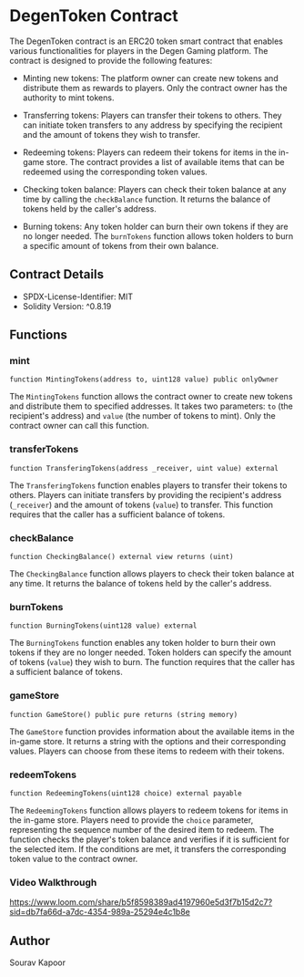 # DegenToken Contract

The DegenToken contract is an ERC20 token smart contract that enables various functionalities for players in the Degen Gaming platform. The contract is designed to provide the following features:

- Minting new tokens: The platform owner can create new tokens and distribute them as rewards to players. Only the contract owner has the authority to mint tokens.

- Transferring tokens: Players can transfer their tokens to others. They can initiate token transfers to any address by specifying the recipient and the amount of tokens they wish to transfer.

- Redeeming tokens: Players can redeem their tokens for items in the in-game store. The contract provides a list of available items that can be redeemed using the corresponding token values.

- Checking token balance: Players can check their token balance at any time by calling the `checkBalance` function. It returns the balance of tokens held by the caller's address.

- Burning tokens: Any token holder can burn their own tokens if they are no longer needed. The `burnTokens` function allows token holders to burn a specific amount of tokens from their own balance.

## Contract Details

- SPDX-License-Identifier: MIT
- Solidity Version: ^0.8.19

## Functions

### mint

```solidity
function MintingTokens(address to, uint128 value) public onlyOwner
```

The `MintingTokens` function allows the contract owner to create new tokens and distribute them to specified addresses. It takes two parameters: `to` (the recipient's address) and `value` (the number of tokens to mint). Only the contract owner can call this function.

### transferTokens

```solidity
function TransferingTokens(address _receiver, uint value) external
```

The `TransferingTokens` function enables players to transfer their tokens to others. Players can initiate transfers by providing the recipient's address (`_receiver`) and the amount of tokens (`value`) to transfer. This function requires that the caller has a sufficient balance of tokens.

### checkBalance

```solidity
function CheckingBalance() external view returns (uint)
```

The `CheckingBalance` function allows players to check their token balance at any time. It returns the balance of tokens held by the caller's address.

### burnTokens

```solidity
function BurningTokens(uint128 value) external
```

The `BurningTokens` function enables any token holder to burn their own tokens if they are no longer needed. Token holders can specify the amount of tokens (`value`) they wish to burn. The function requires that the caller has a sufficient balance of tokens.

### gameStore

```solidity
function GameStore() public pure returns (string memory)
```

The `GameStore` function provides information about the available items in the in-game store. It returns a string with the options and their corresponding values. Players can choose from these items to redeem with their tokens.

### redeemTokens

```solidity
function RedeemingTokens(uint128 choice) external payable
```

The `RedeemingTokens` function allows players to redeem tokens for items in the in-game store. Players need to provide the `choice` parameter, representing the sequence number of the desired item to redeem. The function checks the player's token balance and verifies if it is sufficient for the selected item. If the conditions are met, it transfers the corresponding token value to the contract owner.

### Video Walkthrough

https://www.loom.com/share/b5f8598389ad4197960e5d3f7b15d2c7?sid=db7fa66d-a7dc-4354-989a-25294e4c1b8e

## Author
  
Sourav Kapoor
